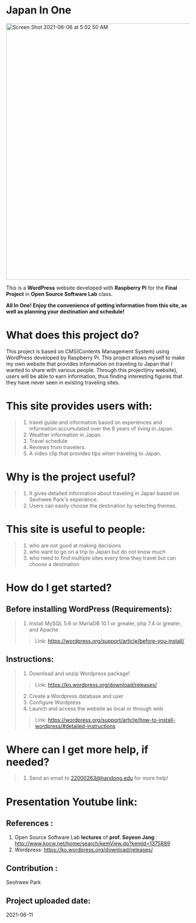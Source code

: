 # Japan In One

<img width="701" alt="Screen Shot 2021-06-06 at 5 02 50 AM" src="https://user-images.githubusercontent.com/71685755/120903983-7c666480-c684-11eb-8ff1-1caf80fd26ea.png">

This is a **WordPress** website developed with **Raspberry Pi** for the **Final Project** in **Open Source Software Lab** class.

**All In One! Enjoy the convenience of getting information from this site, as well as planning your destination and schedule!**


# What does this project do? 
This project is based on CMS(Contents Management System) using WordPress developed by Raspberry Pi. This project allows myself to make my own website that provides information on traveling to Japan that I wanted to share with various people. Through this project(my website), users will be able to earn information, thus finding interesting figures that they have never seen in existing traveling sites. 


# This site provides users with: 
> 1. travel guide and information based on experiences and information accumulated over the 8 years of living in Japan.
> 2. Weather information in Japan.
> 3. Travel schedule
> 4. Reviews from travelers.
> 5. A video clip that provides tips when traveling to Japan.



# Why is the project useful?

> 1. It gives detailed information about traveling in Japan based on Seohwee Park's experience.
> 2. Users can easily choose the destination by selecting themes.

# This site is useful to people:
> 1. who are not good at making decisions
> 2. who want to go on a trip to Japan but do not know much
> 3. who need to find multiple sites every time they travel but can choose a destination


# How do I get started?
## Before installing WordPress (Requirements): 
> 1. Install MySQL 5.6 or MariaDB 10.1 or greater, php 7.4 or greater, and Apache
>> Link: https://wordpress.org/support/article/before-you-install/

## Instructions:  
> 1. Download and unzip Wordpress package! 
>> Link: https://ko.wordpress.org/download/releases/
> 2. Create a Wordpress database and user
> 3. Configure Wordpress
> 4. Launch and access the website as local or through web
>> Link: https://wordpress.org/support/article/how-to-install-wordpress/#detailed-instructions



# Where can I get more help, if needed?
> 1. Send an email to <22000263@handong.edu> for more help!



# Presentation Youtube link:


## References :
1. Open Source Software Lab **lectures** of **prof. Soyeon Jang** : <http://www.kocw.net/home/search/kemView.do?kemId=1375889>
2. Wordpress: https://ko.wordpress.org/download/releases/


## Contribution :
Seohwee Park

## Project uploaded date:
2021-06-11
